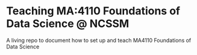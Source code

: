 # Teaching MA:4110 Foundations of Data Science @ NCSSM
A living repo to document how to set up and teach MA4110 Foundations of Data Science
